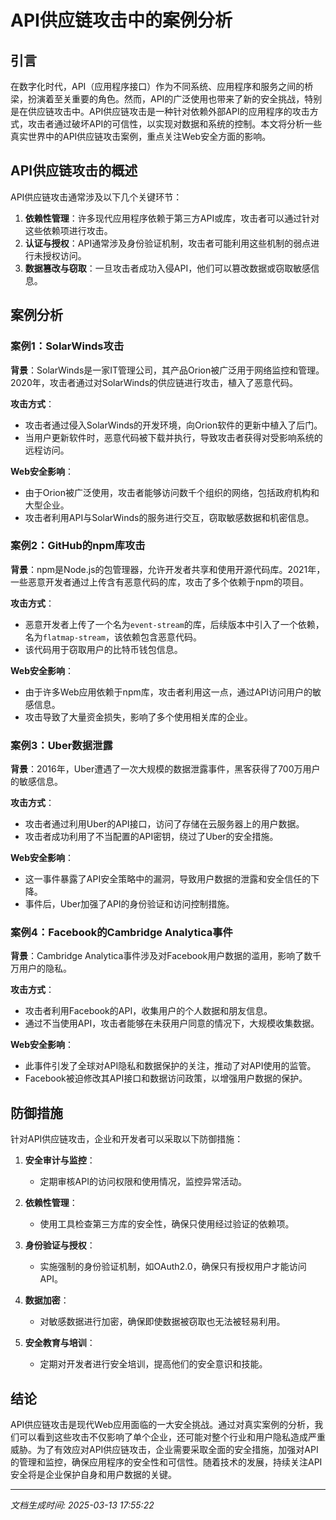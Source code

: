 # API供应链攻击中的案例分析

## 引言

在数字化时代，API（应用程序接口）作为不同系统、应用程序和服务之间的桥梁，扮演着至关重要的角色。然而，API的广泛使用也带来了新的安全挑战，特别是在供应链攻击中。API供应链攻击是一种针对依赖外部API的应用程序的攻击方式，攻击者通过破坏API的可信性，以实现对数据和系统的控制。本文将分析一些真实世界中的API供应链攻击案例，重点关注Web安全方面的影响。

## API供应链攻击的概述

API供应链攻击通常涉及以下几个关键环节：

1. **依赖性管理**：许多现代应用程序依赖于第三方API或库，攻击者可以通过针对这些依赖项进行攻击。
2. **认证与授权**：API通常涉及身份验证机制，攻击者可能利用这些机制的弱点进行未授权访问。
3. **数据篡改与窃取**：一旦攻击者成功入侵API，他们可以篡改数据或窃取敏感信息。

## 案例分析

### 案例1：SolarWinds攻击

**背景**：SolarWinds是一家IT管理公司，其产品Orion被广泛用于网络监控和管理。2020年，攻击者通过对SolarWinds的供应链进行攻击，植入了恶意代码。

**攻击方式**：
- 攻击者通过侵入SolarWinds的开发环境，向Orion软件的更新中植入了后门。
- 当用户更新软件时，恶意代码被下载并执行，导致攻击者获得对受影响系统的远程访问。

**Web安全影响**：
- 由于Orion被广泛使用，攻击者能够访问数千个组织的网络，包括政府机构和大型企业。
- 攻击者利用API与SolarWinds的服务进行交互，窃取敏感数据和机密信息。

### 案例2：GitHub的npm库攻击

**背景**：npm是Node.js的包管理器，允许开发者共享和使用开源代码库。2021年，一些恶意开发者通过上传含有恶意代码的库，攻击了多个依赖于npm的项目。

**攻击方式**：
- 恶意开发者上传了一个名为`event-stream`的库，后续版本中引入了一个依赖，名为`flatmap-stream`，该依赖包含恶意代码。
- 该代码用于窃取用户的比特币钱包信息。

**Web安全影响**：
- 由于许多Web应用依赖于npm库，攻击者利用这一点，通过API访问用户的敏感信息。
- 攻击导致了大量资金损失，影响了多个使用相关库的企业。

### 案例3：Uber数据泄露

**背景**：2016年，Uber遭遇了一次大规模的数据泄露事件，黑客获得了700万用户的敏感信息。

**攻击方式**：
- 攻击者通过利用Uber的API接口，访问了存储在云服务器上的用户数据。
- 攻击者成功利用了不当配置的API密钥，绕过了Uber的安全措施。

**Web安全影响**：
- 这一事件暴露了API安全策略中的漏洞，导致用户数据的泄露和安全信任的下降。
- 事件后，Uber加强了API的身份验证和访问控制措施。

### 案例4：Facebook的Cambridge Analytica事件

**背景**：Cambridge Analytica事件涉及对Facebook用户数据的滥用，影响了数千万用户的隐私。

**攻击方式**：
- 攻击者利用Facebook的API，收集用户的个人数据和朋友信息。
- 通过不当使用API，攻击者能够在未获用户同意的情况下，大规模收集数据。

**Web安全影响**：
- 此事件引发了全球对API隐私和数据保护的关注，推动了对API使用的监管。
- Facebook被迫修改其API接口和数据访问政策，以增强用户数据的保护。

## 防御措施

针对API供应链攻击，企业和开发者可以采取以下防御措施：

1. **安全审计与监控**：
   - 定期审核API的访问权限和使用情况，监控异常活动。

2. **依赖性管理**：
   - 使用工具检查第三方库的安全性，确保只使用经过验证的依赖项。

3. **身份验证与授权**：
   - 实施强制的身份验证机制，如OAuth2.0，确保只有授权用户才能访问API。

4. **数据加密**：
   - 对敏感数据进行加密，确保即使数据被窃取也无法被轻易利用。

5. **安全教育与培训**：
   - 定期对开发者进行安全培训，提高他们的安全意识和技能。

## 结论

API供应链攻击是现代Web应用面临的一大安全挑战。通过对真实案例的分析，我们可以看到这些攻击不仅影响了单个企业，还可能对整个行业和用户隐私造成严重威胁。为了有效应对API供应链攻击，企业需要采取全面的安全措施，加强对API的管理和监控，确保应用程序的安全性和可信性。随着技术的发展，持续关注API安全将是企业保护自身和用户数据的关键。

---

*文档生成时间: 2025-03-13 17:55:22*












